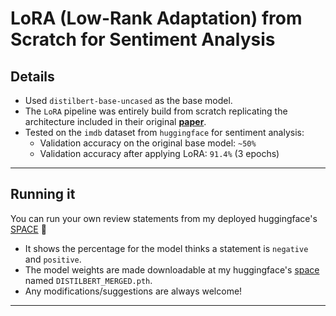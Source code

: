# LoRA (Low-Rank Adaptation) from Scratch for Sentiment Analysis

## Details

- Used `distilbert-base-uncased` as the base model.
- The `LoRA` pipeline was entirely build from scratch replicating the architecture included in their original  __[paper](https://arxiv.org/abs/2106.09685)__.
- Tested on the `imdb` dataset from `huggingface` for sentiment analysis:
    - Validation accuracy on the original base model: `~50%`
    - Validation accuracy after applying LoRA: `91.4%` (3 epochs)


---

## Running it

You can run your own review statements from my deployed huggingface's [SPACE](https://huggingface.co/spaces/Ashish-R/LoRAFromScratchSentimentAnalysis) 💖

- It shows the percentage for the model thinks a statement is `negative` and `positive`. 
- The model weights are made downloadable at my huggingface's [space](https://huggingface.co/spaces/Ashish-R/LoRAFromScratchSentimentAnalysis/tree/main) named `DISTILBERT_MERGED.pth`.
- Any modifications/suggestions are always welcome!

---